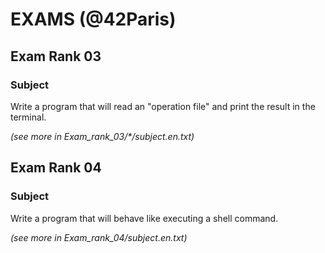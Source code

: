 # EXAMS (@42Paris)

## Exam Rank 03

### Subject

Write a program that will read an "operation file" and print the result in the terminal.

*(see more in Exam_rank_03/\*/subject.en.txt)*

## Exam Rank 04

### Subject

Write a program that will behave like executing a shell command.

*(see more in Exam_rank_04/subject.en.txt)*
